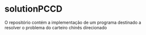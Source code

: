 # solutionPCCD
O repositório contém a implementação de um programa destinado a resolver o problema do carteiro chinês direcionado
